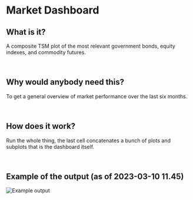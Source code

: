 # Market Dashboard
## What is it?
A composite TSM plot of the most relevant government bonds, equity indexes, and commodity futures.

<br>

## Why would anybody need this?
To get a general overview of market performance over the last six months. 

<br>

## How does it work?
Run the whole thing, the last cell concatenates a bunch of plots and subplots that is the dashboard itself.

<br>

## Example of the output (as of 2023-03-10 11.45)
![Example output](https://imgur.com/a/DaZ2whO.gif "Example output")
